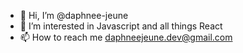 - 👋 Hi, I’m @daphnee-jeune
- 👀 I’m interested in Javascript and all things React
- 📫 How to reach me daphneejeune.dev@gmail.com

<!---
daphnee-jeune/daphnee-jeune is a ✨ special ✨ repository because its `README.md` (this file) appears on your GitHub profile.
You can click the Preview link to take a look at your changes.
--->
